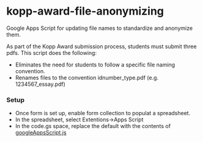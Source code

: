 # kopp-award-file-anonymizing
Google Apps Script for updating file names to standardize and anonymize them.

As part of the Kopp Award submission process, students must submit three pdfs. This script does the following:

- Eliminates the need for students to follow a specific file naming convention.
- Renames files to the convention idnumber_type.pdf (e.g. 1234567_essay.pdf)

### Setup
- Once form is set up, enable form collection to populat a spreadsheet.
- In the spreadsheet, select Extentions->Apps Script
- In the code.gs space, replace the default with the contents of [googleAppsScript.js](googleAppsScript.js)


